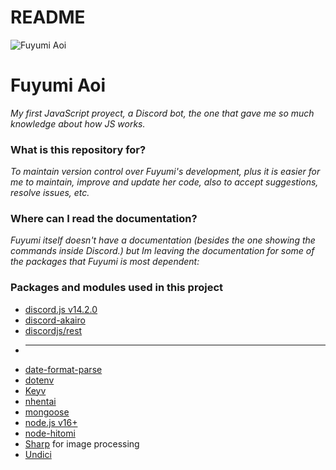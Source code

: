 #

# README #

![Fuyumi Aoi](https://cdn.discordapp.com/avatars/552272683543560194/4904f5a3bdd71aa744a554ecfbb2ed26.png?size=512)

# Fuyumi Aoi

_My first JavaScript proyect, a Discord bot, the one that gave me so much knowledge about how JS works._

### What is this repository for? ###

_To maintain version control over Fuyumi's development, plus it is easier for me to maintain, improve and update her code, also to accept suggestions, resolve issues, etc._

### Where can I read the documentation? ###

_Fuyumi itself doesn't have a documentation (besides the one showing the commands inside Discord.) but Im leaving the documentation for some of the packages that Fuyumi is most dependent:_

### Packages and modules used in this project ###

* [discord.js v14.2.0](https://discord.js.org/)
* [discord-akairo](https://discord-akairo.github.io/#/)
* [discordjs/rest](https://www.npmjs.com/package/@discordjs/rest)
* ----------------------------------------------------------------
* [date-format-parse](https://github.com/mengxiong10/date-format-parse)
* [dotenv](https://github.com/motdotla/dotenv)
* [Keyv](https://www.npmjs.com/package/keyv)
* [nhentai](https://diamondminer88.github.io/nhentai/index.html)
* [mongoose](https://mongoosejs.com/)
* [node.js v16+](https://nodejs.org/)
* [node-hitomi](https://github.com/h2owater425/node-hitomi)
* [Sharp](https://sharp.pixelplumbing.com/) for image processing
* [Undici](https://github.com/nodejs/undici)